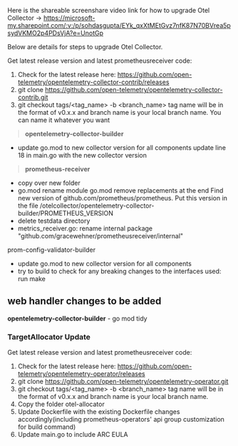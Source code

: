 Here is the shareable screenshare video link for how to upgrade Otel Collector -> https://microsoft-my.sharepoint.com/:v:/p/sohdasgupta/EYk_qxXtMEtGvz7nfK87N70BVrea5psydVKMO2p4PDsVjA?e=UnotGp

Below are details for steps to upgrade Otel Collector.

Get latest release version and latest prometheusreceiver code:
1. Check for the latest release here: https://github.com/open-telemetry/opentelemetry-collector-contrib/releases
2. git clone https://github.com/open-telemetry/opentelemetry-collector-contrib.git
3. git checkout tags/<tag_name> -b <branch_name>   tag name will be in the format of v0.x.x and branch name is your local branch name. You can name it whatever you want

> **opentelemetry-collector-builder**
* update go.mod to new collector version for all components
update line 18 in main.go with the new collector version
> **prometheus-receiver**
* copy over new folder
* go.mod rename module
go.mod remove replacements at the end
Find new version of github.com/prometheus/prometheus. Put this version in the file /otelcollector/opentelemetry-collector-builder/PROMETHEUS_VERSION
* delete testdata directory
* metrics_receiver.go: rename internal package "github.com/gracewehner/prometheusreceiver/internal"
<!-- * metrics_receiver.go: add webhandler code in initPrometheusComponents() or Start() function
* metrics_receiver.go: add extra import packages at the top
* metrics_receiver.go: add constants at the top
internal/otlp_transaction.go: in Append() function before if len(t.externalLabels) != 0 (currently line 92) add labels = labels.Copy() -->
prom-config-validator-builder
* update go.mod to new collector version for all components
* try to build to check for any breaking changes to the interfaces used: run make


 ## web handler changes to be added 

**opentelemetry-collector-builder** - 
go mod tidy

<!-- Code block for web handler (This will be moved to extension)
```
module github.com/gracewehner/prometheusreceiver
    "github.com/prometheus/client_golang/prometheus"
    "github.com/prometheus/common/version"
    "github.com/prometheus/prometheus/web"
    // Use same settings as Prometheus web server
    maxConnections = 512
    readTimeoutMinutes = 10
    // Setup settings and logger and create Prometheus web handler
    webOptions := web.Options{
        ScrapeManager: r.scrapeManager,
        Context: ctx,
        ListenAddress: ":9090",
        ExternalURL: &url.URL{
            Scheme: "http",
            Host:   "localhost:9090",
            Path:   "",
        },
        RoutePrefix:    "/",
        ReadTimeout: time.Minute * readTimeoutMinutes,
        PageTitle: "Prometheus Receiver",
        Version: &web.PrometheusVersion{
            Version:   version.Version,
            Revision:  version.Revision,
            Branch:    version.Branch,
            BuildUser: version.BuildUser,
            BuildDate: version.BuildDate,
            GoVersion: version.GoVersion,
        },
        Flags: make(map[string]string),
        MaxConnections: maxConnections,
        IsAgent: true,
        Gatherer:   prometheus.DefaultGatherer,
    }
    go_kit_logger := log.NewLogfmtLogger(log.NewSyncWriter(os.Stderr))
    webHandler := web.New(go_kit_logger, &webOptions)
    listener, err := webHandler.Listener()
    if err != nil {
        return err
    }
    // Pass config and let the web handler know the config is ready.
    // These are needed because Prometheus allows reloading the config without restarting.
    webHandler.ApplyConfig(r.cfg.PrometheusConfig)
    webHandler.SetReady(true)
    // Uses the same context as the discovery and scrape managers for shutting down
    go func() {
        if err := webHandler.Run(ctx, listener, ""); err != nil {
            r.settings.Logger.Error("Web handler failed", zap.Error(err))
            host.ReportFatalError(err)
        }
    }()
``` -->

### TargetAllocator Update
Get latest release version and latest prometheusreceiver code:
1. Check for the latest release here: https://github.com/open-telemetry/opentelemetry-operator/releases
2. git clone https://github.com/open-telemetry/opentelemetry-operator.git
3. git checkout tags/<tag_name> -b <branch_name>   tag name will be in the format of v0.x.x and branch name is your local branch name. 
4. Copy the folder otel-allocator
5. Update Dockerfile with the existing Dockerfile changes accordingly(including prometheus-operators' api group customization for build command)
6. Update main.go to include ARC EULA